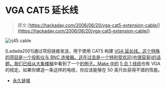 # VGA CAT5 延长线

> 原文:[https://hackaday.com/2006/06/20/vga-cat5-extension-cable/](https://hackaday.com/2006/06/20/vga-cat5-extension-cable/)

![rj45 cable](../Images/8ad30e80ba490683a9a9313e70826073.png)

[Ladada2001]通过项目链接发送，用于使用 CAT5 构建 [VGA 延长线。这个特殊的项目是一个投影仪与 BNC 连接器。这在过去是一个特别受欢迎(也很容易)的话题。我们已经从大象楼梯](http://www.myhometheater.homestead.com/vgacable.html)中看到了一个[的例子。Make 中的](http://www.elephantstaircase.com/wiki/index.php?title=VGAtoRJ45conversion) [5 合 1 线缆](http://www.instructables.com/ex/i/2080183AEC02102896C2001143E7E506/?ALLSTEPS)也有 VGA 的规定。如果你建造一条这样的电缆，你应该能够在 50 英尺处获得不错的性能。

*   [永久链接](http://www.myhometheater.homestead.com/vgacable.html)